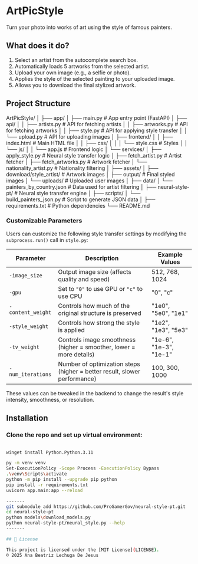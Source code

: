 # ArtPicStyle

Turn your photo into works of art using the style of famous painters.

##  What does it do?

1. Select an artist from the autocomplete search box.
2. Automatically loads 5 artworks from the selected artist.
3. Upload your own image (e.g., a selfie or photo).
4. Applies the style of the selected painting to your uploaded image.
5. Allows you to download the final stylized artwork.


## Project Structure
ArtPicStyle/
│
├── app/
│   ├── main.py                    # App entry point (FastAPI)
│   ├── api/
│   │   ├── artists.py             # API for fetching artists
│   │   ├── artworks.py            # API for fetching artworks
│   │   ├── style.py               # API for applying style transfer
│   │   └── upload.py              # API for uploading images
│   ├── frontend/
│   │   ├── index.html             # Main HTML file
│   │   ├── css/
│   │   │   └── style.css          # Styles
│   │   └── js/
│   │       └── app.js             # Frontend logic
│   └── services/
│       ├── apply_style.py         # Neural style transfer logic
│       ├── fetch_artist.py        # Artist fetcher
│       ├── fetch_artworks.py      # Artwork fetcher
│       └── nationality_artist.py  # Nationality filtering
│
├── assets/
│   ├── download/style_artist/     # Artwork images
│   ├── output/                    # Final styled images
│   └── uploads/                   # Uploaded user images
│
├── data/
│   └── painters_by_country.json   # Data used for artist filtering
│
├── neural-style-pt/               # Neural style transfer engine
│
├── scripts/
│   └── build_painters_json.py     # Script to generate JSON data
│
├── requirements.txt               # Python dependencies
└── README.md

### Customizable Parameters

Users can customize the following style transfer settings by modifying the `subprocess.run()` call in `style.py`:

| Parameter         | Description                                                                 | Example Values        |
|------------------|-----------------------------------------------------------------------------|-----------------------|
| `-image_size`     | Output image size (affects quality and speed)                              | 512, 768, 1024        |
| `-gpu`            | Set to `"0"` to use GPU or `"c"` to use CPU                                | "0", "c"              |
| `-content_weight` | Controls how much of the original structure is preserved                   | "1e0", "5e0", "1e1"   |
| `-style_weight`   | Controls how strong the style is applied                                   | "1e2", "1e3", "5e3"   |
| `-tv_weight`      | Controls image smoothness (higher = smoother, lower = more details)        | "1e-6", "1e-3", "1e-1"|
| `-num_iterations` | Number of optimization steps (higher = better result, slower performance)  | 100, 300, 1000        |

These values can be tweaked in the backend to change the result's style intensity, smoothness, or resolution.


## Installation

### Clone the repo and set up virtual environment:

```bash

winget install Python.Python.3.11

py -m venv venv
Set-ExecutionPolicy -Scope Process -ExecutionPolicy Bypass
.\venv\Scripts\activate
python -m pip install --upgrade pip python 
pip install -r requirements.txt
uvicorn app.main:app --reload

-------
git submodule add https://github.com/ProGamerGov/neural-style-pt.git
cd neural-style-pt
python models\download_models.py
python neural-style-pt/neural_style.py --help
-------

## 📄 License

This project is licensed under the [MIT License](LICENSE).  
© 2025 Ana Beatriz Lechuga De Jesus